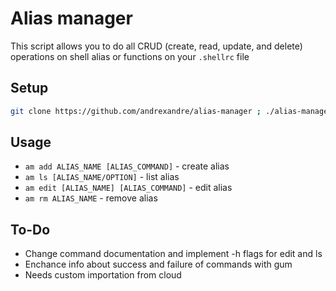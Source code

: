 # Alias manager
This script allows you to do all CRUD (create, read, update, and delete) operations on shell alias or functions on your `.shellrc` file

## Setup

```bash
git clone https://github.com/andrexandre/alias-manager ; ./alias-manager/am setup
```

## Usage
- `am add ALIAS_NAME [ALIAS_COMMAND]` - create alias
- `am ls [ALIAS_NAME/OPTION]` - list alias
- `am edit [ALIAS_NAME] [ALIAS_COMMAND]` - edit alias
- `am rm ALIAS_NAME` - remove alias

## To-Do
- Change command documentation and implement -h flags for edit and ls
- Enchance info about success and failure of commands with gum
- Needs custom importation from cloud
